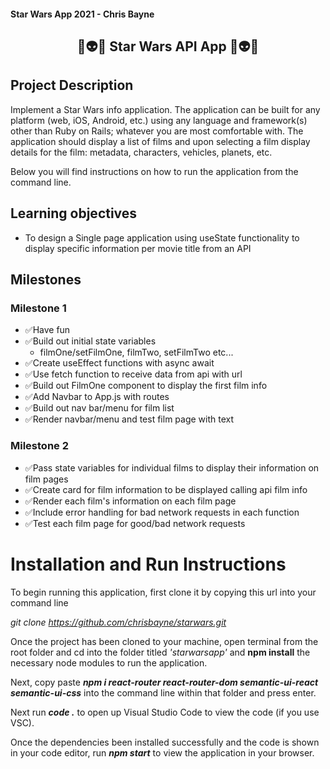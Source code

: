 #### Star Wars App 2021 - Chris Bayne

<div align="center">

## :rocket::alien::milky_way: Star Wars API App :milky_way::alien::rocket:

</div>

## Project Description
Implement a Star Wars info application. The application can be built for any platform (web, iOS, Android, etc.) using any language and framework(s) other than Ruby on Rails; whatever you are most comfortable with. The application should display a list of films and upon selecting a film display details for the film: metadata, characters, vehicles, planets, etc.



Below you will find instructions on how to run the application from the command line.

## Learning objectives
- To design a Single page application using useState functionality to display specific information per movie title from an API

## Milestones
### Milestone 1
- :white_check_mark:Have fun
- :white_check_mark:Build out initial state variables
    - filmOne/setFilmOne, filmTwo, setFilmTwo etc...
- :white_check_mark:Create useEffect functions with async await
- :white_check_mark:Use fetch function to receive data from api with url
- :white_check_mark:Build out FilmOne component to display the first film info
- :white_check_mark:Add Navbar to App.js with routes
- :white_check_mark:Build out nav bar/menu for film list
- :white_check_mark:Render navbar/menu and test film page with text

### Milestone 2
- :white_check_mark:Pass state variables for individual films to display their information on film pages
- :white_check_mark:Create card for film information to be displayed calling api film info
- :white_check_mark:Render each film's information on each film page
- :white_check_mark:Include error handling for bad network requests in each function
- :white_check_mark:Test each film page for good/bad network requests


# Installation and Run Instructions

To begin running this application, first clone it by copying this url into your command line

<i>git clone https://github.com/chrisbayne/starwars.git</i>

Once the project has been cloned to your machine, open terminal from the root folder and cd into the folder titled <i>'starwarsapp'</i> and <b>npm install</b> the necessary node modules to run the application.

Next, copy paste <i><b>npm i react-router react-router-dom semantic-ui-react semantic-ui-css</b></i> into the command line within that folder and press enter.

Next run <i><b>code .</b></i> to open up Visual Studio Code to view the code (if you use VSC).

Once the dependencies been installed successfully and the code is shown in your code editor, run <i><b>npm start</b></i> to view the application in your browser.
